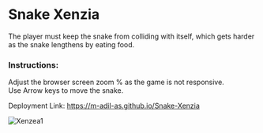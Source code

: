# Snake Xenzia
The player must keep the snake from colliding with itself, which gets harder as the snake lengthens by eating food.

### Instructions:
Adjust the browser screen zoom % as the game is not responsive.  
Use Arrow keys to move the snake.

Deployment Link: https://m-adil-as.github.io/Snake-Xenzia

![Xenzea1](https://github.com/M-Adil-AS/Snake-Xenzea/assets/115668271/6742802b-a4ab-4c2b-9928-03a4da3d264f)

